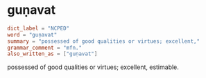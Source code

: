 # guṇavat

``` toml
dict_label = "NCPED"
word = "guṇavat"
summary = "possessed of good qualities or virtues; excellent,"
grammar_comment = "mfn."
also_written_as = ["guṇavat"]
```

possessed of good qualities or virtues; excellent, estimable.

